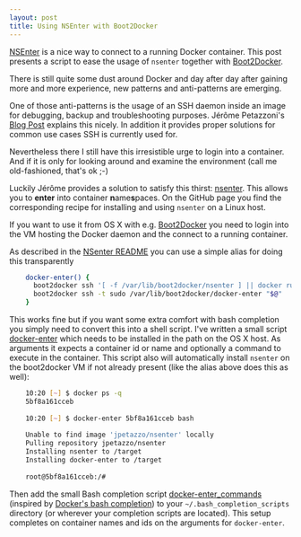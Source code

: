 ```yaml
---
layout: post
title: Using NSEnter with Boot2Docker
---
```


[NSEnter][1] is a nice way to connect to a running Docker container. This post presents a script to ease the usage of `nsenter` together with [Boot2Docker][2].
<!-- more -->

There is still quite some dust around Docker and day after day after gaining more and more experience, new patterns and anti-patterns are emerging. 

One of those anti-patterns is the usage of an SSH daemon inside an image for debugging, backup and troubleshooting purposes. Jérôme Petazzoni's [Blog Post][3] explains this nicely. In addition it provides proper solutions for common use cases SSH is currently used for.

Nevertheless there I still have this irresistible urge to login into a container. And if it is only for looking around and examine the environment (call me old-fashioned, that's ok ;-)

Luckily Jérôme provides a solution to satisfy this thirst: [nsenter][4]. This allows you to **enter** into container **n**ame**s**paces. On the GitHub page you find the corresponding recipe for installing and using `nsenter` on a Linux host. 

If you want to use it from OS X with e.g. [Boot2Docker][5] you need to login into the VM hosting the Docker daemon and the connect to a running container.

As described in the [NSenter README][6] you can use a simple alias for doing this transparently

```bash
	docker-enter() {
	  boot2docker ssh '[ -f /var/lib/boot2docker/nsenter ] || docker run --rm -v /var/lib/boot2docker/:/target jpetazzo/nsenter'
	  boot2docker ssh -t sudo /var/lib/boot2docker/docker-enter "$@"
	}
```

This works fine but if you want some extra comfort with bash completion you simply need to convert this into a shell script. I've written a small script [docker-enter][7] which needs to be installed in the path on the OS X host. As arguments it expects a container id or name and optionally a command to execute in the container.  This script also will automatically install `nsenter`  on the boot2docker VM if not already present (like the alias above does this as well): 

```bash
	10:20 [~] $ docker ps -q
	5bf8a161cceb
	
	10:20 [~] $ docker-enter 5bf8a161cceb bash
	
	Unable to find image 'jpetazzo/nsenter' locally
	Pulling repository jpetazzo/nsenter
	Installing nsenter to /target
	Installing docker-enter to /target
	
	root@5bf8a161cceb:/#
```

Then add the small Bash completion script [docker-enter\_commands][8] (inspired by [Docker's bash completion][9]) to your `~/.bash_completion_scripts` directory (or wherever your completion scripts are located). This setup completes on container names and ids on the arguments for `docker-enter`.

[1]:	https://github.com/jpetazzo/nsenter
[2]:	https://github.com/boot2docker/boot2docker
[3]:	https://blog.docker.com/2014/06/why-you-dont-need-to-run-sshd-in-docker/
[4]:	https://github.com/jpetazzo/nsenter
[5]:	https://github.com/boot2docker/boot2docker
[6]:	https://github.com/jpetazzo/nsenter#docker-enter-with-boot2docker
[7]:	https://gist.github.com/rhuss/a8a40bd143001fd5c83c#file-docker-enter
[8]:	https://gist.github.com/rhuss/a8a40bd143001fd5c83c#file-docker-enter_commands
[9]:	https://github.com/docker/docker/blob/master/contrib/completion/bash/docker